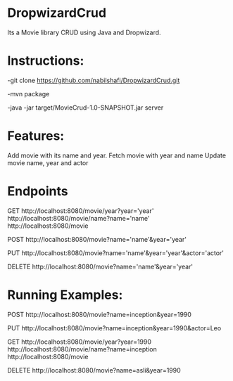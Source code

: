 # DropwizardCrud

Its a Movie library CRUD using Java and Dropwizard.

# Instructions:

-git clone https://github.com/nabilshafi/DropwizardCrud.git

-mvn package 

-java -jar target/MovieCrud-1.0-SNAPSHOT.jar server


# Features:
Add movie with its name and year.
Fetch movie with year and name
Update movie name, year and actor


# Endpoints

GET
http://localhost:8080/movie/year?year='year'
http://localhost:8080/movie/name?name='name'
http://localhost:8080/movie

POST
http://localhost:8080/movie?name='name'&year='year'

PUT
http://localhost:8080/movie?name='name'&year='year'&actor='actor'

DELETE
http://localhost:8080/movie?name='name'&year='year'

# Running Examples:

POST
http://localhost:8080/movie?name=inception&year=1990

PUT
http://localhost:8080/movie?name=inception&year=1990&actor=Leo

GET
http://localhost:8080/movie/year?year=1990
http://localhost:8080/movie/name?name=inception
http://localhost:8080/movie

DELETE
http://localhost:8080/movie?name=asli&year=1990
